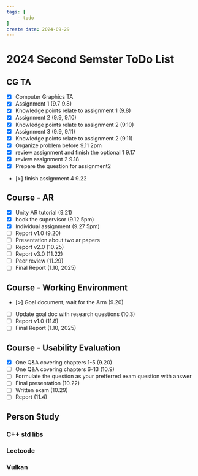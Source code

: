```yaml
---
tags: [
    - todo
]
create date: 2024-09-29
---
```


# 2024 Second Semster ToDo List

## CG TA

- [x] Computer Graphics TA
- [x] Assignment 1 (9.7 9.8)
- [x] Knowledge points relate to assignment 1 (9.8)
- [x] Assignment 2 (9.9, 9.10)
- [x] Knowledge points relate to assignment 2 (9.10)
- [x] Assignment 3 (9.9, 9.11)
- [x] Knowledge points relate to assignment 2 (9.11)
- [x] Organize problem before 9.11 2pm
- [x] review assignment and finish the optional 1 9.17
- [x] review assignment 2 9.18
- [x] Prepare the question for assignment2
- [>] finish assignment 4 9.22

## Course - AR

- [x] Unity AR tutorial (9.21)
- [x] book the supervisor (9.12 5pm)
- [x] Individual assignment (9.27 5pm)
- [ ] Report v1.0 (9.20)
- [ ] Presentation about two ar papers
- [ ] Report v2.0 (10.25)
- [ ] Report v3.0 (11.22)
- [ ] Peer review (11.29)
- [ ] Final Report (1.10, 2025)

## Course - Working Environment

- [>] Goal document, wait for the Arm (9.20)
- [ ] Update goal doc with research questions (10.3)
- [ ] Report v1.0 (11.8)
- [ ] Final Report (1.10, 2025)

## Course - Usability Evaluation

- [x] One Q&A covering chapters 1-5 (9.20)
- [ ] One Q&A covering chapters 6-13 (10.9)
- [ ] Formulate the question as your prefferred exam question with answer
- [ ] Final presentation (10.22)
- [ ] Written exam (10.29)
- [ ] Report (11.4)

## Person Study

### C++ std libs

### Leetcode

### Vulkan 

